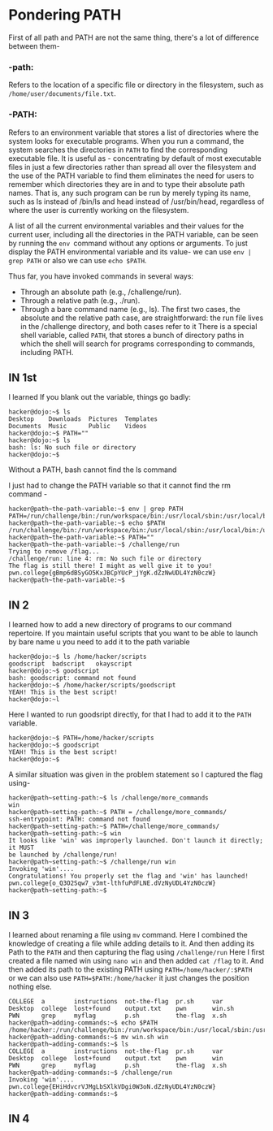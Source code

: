 # Pondering PATH
First of all path and PATH are not the same thing, there's a lot of difference between them-

### -path: 
Refers to the location of a specific file or directory in the filesystem, such as `/home/user/documents/file.txt`.
### -PATH: 
Refers to an environment variable that stores a list of directories where the system looks for executable programs. When you run a command, the system searches the directories in `PATH` to find the corresponding executable file.
It is useful as -
concentrating by default of most executable files in just a few directories rather than spread all over the filesystem and the use of the PATH variable to find them eliminates the need for users to remember which directories they are in and to type their absolute path names. 
That is, any such program can be run by merely typing its name, such as ls instead of /bin/ls and head instead of /usr/bin/head, regardless of where the user is currently working on the filesystem.

A list of all the current environmental variables and their values for the current user, including all the directories in the PATH variable, can be seen by running the `env `command without any options or arguments.
To just display the PATH environmental variable and its value- 
we can use `env | grep PATH` or also we can use `echo $PATH`.

Thus far, you have invoked commands in several ways:

- Through an absolute path (e.g., /challenge/run).
- Through a relative path (e.g., ./run).
- Through a bare command name (e.g., ls).
The first two cases, the absolute and the relative path case, are straightforward: the run file lives in the /challenge directory, and both cases refer to it
There is a special shell variable, called `PATH`, that stores a bunch of directory paths in which the shell will search for programs corresponding to commands, including PATH.

## IN 1st
I learned If you blank out the variable, things go badly:
```
hacker@dojo:~$ ls
Desktop    Downloads  Pictures  Templates
Documents  Music      Public    Videos
hacker@dojo:~$ PATH=""
hacker@dojo:~$ ls
bash: ls: No such file or directory
hacker@dojo:~$
```
Without a PATH, bash cannot find the ls command


I just had to change the PATH variable so that it cannot find the rm command -
```
hacker@path~the-path-variable:~$ env | grep PATH
PATH=/run/challenge/bin:/run/workspace/bin:/usr/local/sbin:/usr/local/bin:/usr/sbin:/usr/bin:/sbin:/bin
hacker@path~the-path-variable:~$ echo $PATH
/run/challenge/bin:/run/workspace/bin:/usr/local/sbin:/usr/local/bin:/usr/sbin:/usr/bin:/sbin:/bin
hacker@path~the-path-variable:~$ PATH=""
hacker@path~the-path-variable:~$ /challenge/run
Trying to remove /flag...
/challenge/run: line 4: rm: No such file or directory
The flag is still there! I might as well give it to you!
pwn.college{gBmp6dBSyGO5KxJBCpYUcP_jYgK.dZzNwUDL4YzN0czW}
hacker@path~the-path-variable:~$ 
```
## IN 2
I learned how to add a new directory of programs to our command repertoire.
If you maintain useful scripts that you want to be able to launch by bare name u you need to add it to the path variable
```
hacker@dojo:~$ ls /home/hacker/scripts
goodscript	badscript	okayscript
hacker@dojo:~$ goodscript
bash: goodscript: command not found
hacker@dojo:~$ /home/hacker/scripts/goodscript
YEAH! This is the best script!
hacker@dojo:~l
```
Here I wanted to run goodsript directly, for that I had to add it to the `PATH ` variable.
```
hacker@dojo:~$ PATH=/home/hacker/scripts
hacker@dojo:~$ goodscript
YEAH! This is the best script!
hacker@dojo:~$
```
A similar situation was given in the problem statement so I captured the flag using- 
```
hacker@path~setting-path:~$ ls /challenge/more_commands
win
hacker@path~setting-path:~$ PATH = /challenge/more_commands/
ssh-entrypoint: PATH: command not found
hacker@path~setting-path:~$ PATH=/challenge/more_commands/
hacker@path~setting-path:~$ win
It looks like 'win' was improperly launched. Don't launch it directly; it MUST 
be launched by /challenge/run!
hacker@path~setting-path:~$ /challenge/run win
Invoking 'win'....
Congratulations! You properly set the flag and 'win' has launched!
pwn.college{o_Q3O2Sqw7_v3mt-lthfuPdFLNE.dVzNyUDL4YzN0czW}
hacker@path~setting-path:~$ 
```

## IN 3
I learned about renaming a file using `mv` command.
Here I combined the knowledge of creating a file while adding details to it. And then adding its Path to the `PATH` and then capturing the flag using `/challenge/run`
Here I first created a file named win using `nano win` and then added `cat /flag` to it. And then added its path to the existing PATH using `PATH=/home/hacker/:$PATH
` or we can also use `PATH=$PATH:/home/hacker` it just changes the position nothing else.
```
COLLEGE  a        instructions  not-the-flag  pr.sh     var
Desktop  college  lost+found    output.txt    pwn       win.sh
PWN      grep     myflag        p.sh          the-flag  x.sh
hacker@path~adding-commands:~$ echo $PATH
/home/hacker:/run/challenge/bin:/run/workspace/bin:/usr/local/sbin:/usr/local/bin:/usr/sbin:/usr/bin:/sbin:/bin:/home/hacker
hacker@path~adding-commands:~$ mv win.sh win
hacker@path~adding-commands:~$ ls
COLLEGE  a        instructions  not-the-flag  pr.sh     var
Desktop  college  lost+found    output.txt    pwn       win
PWN      grep     myflag        p.sh          the-flag  x.sh
hacker@path~adding-commands:~$ /challenge/run
Invoking 'win'....
pwn.college{EHiHdvcrVJMgLbSXlkVDgi0W3oN.dZzNyUDL4YzN0czW}
hacker@path~adding-commands:~$ 
```

## IN 4
